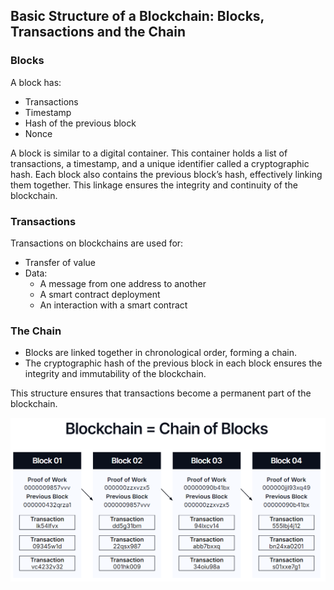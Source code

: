 ## Basic Structure of a Blockchain: Blocks, Transactions and the Chain

### Blocks

A block has:

* Transactions  
* Timestamp  
* Hash of the previous block  
* Nonce

A block is similar to a digital container. This container holds a list of transactions, a timestamp, and a unique identifier called a cryptographic hash. Each block also contains the previous block’s hash, effectively linking them together. This linkage ensures the integrity and continuity of the blockchain.

### Transactions

Transactions on blockchains are used for:

* Transfer of value  
* Data:  
  * A message from one address to another  
  * A smart contract deployment  
  * An interaction with a smart contract

### The Chain

* Blocks are linked together in chronological order, forming a chain.  
* The cryptographic hash of the previous block in each block ensures the integrity and immutability of the blockchain.

This structure ensures that transactions become a permanent part of the blockchain. 

![Blockchain = Chain of Blocks](.guides/img/image1.png)

